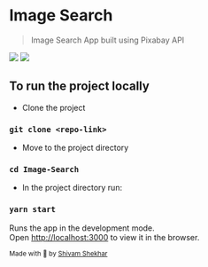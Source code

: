 # Image Search

> Image Search App built using Pixabay API

<img src="https://raw.githubusercontent.com/shvam0000/Image-Search/main/Documentation%20Files/1.png?token=AONPFENWGCXSLRUBLMDKV33BAL22C">

<img src="https://raw.githubusercontent.com/shvam0000/Image-Search/main/Documentation%20Files/2.png?token=AONPFEIXLNAPY4CIRTCACQDBAL23E">

## To run the project locally

- Clone the project

### `git clone <repo-link>`

- Move to the project directory

### `cd Image-Search`

- In the project directory run:

### `yarn start`

Runs the app in the development mode.\
Open [http://localhost:3000](http://localhost:3000) to view it in the browser.

<small>Made with 💙 by <a href="https://github.com/shvam0000">Shivam Shekhar</a></small>
